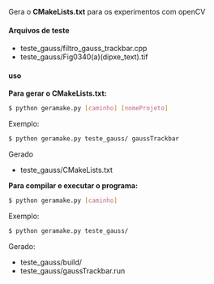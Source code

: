Gera o **CMakeLists.txt** para os experimentos com openCV

#### Arquivos de teste
- teste_gauss/filtro_gauss_trackbar.cpp  
- teste_gauss/Fig0340(a)(dipxe_text).tif

#### uso
**Para gerar o CMakeLists.txt:**
```bash
$ python geramake.py [caminho] [nomeProjeto]
```
Exemplo:
```bash
$ python geramake.py teste_gauss/ gaussTrackbar
```
Gerado
- teste_gauss/CMakeLists.txt

**Para compilar e executar o programa:**
```bash
$ python geramake.py [caminho]
```
Exemplo:
```bash
$ python geramake.py teste_gauss/
```
Gerado:
- teste_gauss/build/
- teste_gauss/gaussTrackbar.run